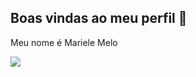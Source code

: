 ## Boas vindas ao meu perfil 🫶

Meu nome é Mariele Melo

![](https://media1.tenor.com/m/spv6Zq-GweIAAAAC/rapunzel-tangled.gif)



